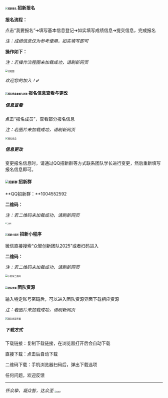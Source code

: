 #### <img src="https://lz.sinaimg.cn/large/008txcFbgy1i50b56m51yj301s01sq2q.jpg" alt="招新报名" style="zoom:50%;" /> **招新报名**

**报名流程：**

点击“我要报名”➔填写基本信息登记➔如实填写成绩信息➔提交信息，完成报名

*注：成绩信息仅为参考使用，如实填写即可*

**操作如下：**

*注：若操作流程图未加载成功，请刷新网页*

<img src="https://lz.sinaimg.cn/large/008txcFbgy1i50b51vck7j314k0ogdmb.jpg" alt="流程图" style="zoom:50%;" />

*欢迎您的加入！💕*

#### <img src="https://lz.sinaimg.cn/large/008txcFbgy1i50b5bcz3xj301s01swea.jpg" alt="报名信息查看与更改" style="zoom:50%;" /> **报名信息查看与更改**

##### **信息查看**

点击“报名成员”，查看部分报名信息

*注：若图片未加载成功，请刷新网页*

<img src="https://lz.sinaimg.cn/large/008txcFbgy1i50b5al73cj310o0dg0wx.jpg" alt="报名信息" style="zoom:50%;" />

##### **信息更改**

变更报名信息时，请通过QQ招新群等方式联系团队学长进行变更，然后重新填写报名信息即可。

#### <img src="https://lz.sinaimg.cn/large/008txcFbgy1i50b57dr24j301s01sgld.jpg" alt="招新群" style="zoom: 67%;" /> **招新群**

**QQ招新群：**1004552592

**二维码：**

*注：若二维码未加载成功，请刷新网页*

<img src="https://lz.sinaimg.cn/large/008txcFbgy1i50b5byxo1j30fe0fe403.jpg" alt="二维码" style="zoom: 33%;" />

#### <img src="https://lz.sinaimg.cn/large/008txcFbgy1i50b57xdk5j301s01s743.jpg" alt="招新小程序" style="zoom:50%;" /> **招新小程序**

微信直接搜索“众智创新团队2025”或者扫码进入

**二维码：**

*注：若二维码未加载成功，请刷新网页*

<img src="https://lz.sinaimg.cn/large/008txcFbgy1i50b55w5koj30by0bygm1.jpg" alt="小程序二维码" style="zoom:50%;" />

#### <img src="https://lz.sinaimg.cn/large/008txcFbgy1i50b53xlj5j301s01sdfn.jpg" alt="团队资源" style="zoom: 50%;" /> **团队资源**

输入特定账号密码后，可以进入团队资源界面下载相应资源

*注：若图片未加载成功，请刷新网页*

<img src="https://lz.sinaimg.cn/large/008txcFbgy1i50b54ynhxj31640k1dkv.jpg" alt="团队资源界面" style="zoom:50%;" />

##### **下载方式**

下载链接：复制下载链接，在浏览器打开后会自动下载

直接下载：点击后自动下载

二维码下载：手机浏览器扫码后，弹出下载选项

任何问题，欢迎反馈

------

*怀众挚，凝众智，达众至*  <img src="https://lz.sinaimg.cn/large/008txcFbgy1i50b59g8bhj301s01st8j.jpg" alt="最底部" style="zoom:33%;" />
